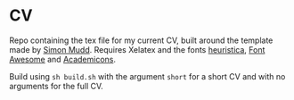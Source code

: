 # CV

Repo containing the tex file for my current CV, built around the template made by [Simon Mudd](github.com/simon-m-mudd/CV_SMudd/). Requires Xelatex and the fonts [heuristica](http://www.fontsquirrel.com/), [Font Awesome](https://fontawesome.com/) and [Academicons](https://jpswalsh.github.io/academicons/).

Build using `sh build.sh` with the argument `short` for a short CV and with no arguments for the full CV.
